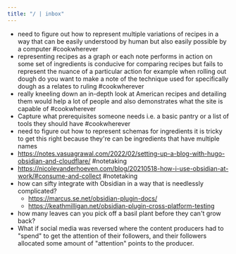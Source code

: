 ```yaml
---
title: "/ | inbox"
---
```


 - need to figure out how to represent multiple variations of recipes in a way that can be easily understood by human but also easily possible by a computer #cookwherever 
 - representing recipes as a graph or each note performs in action on some set of ingredients is conducive for comparing recipes but fails to represent the nuance of a particular action for example when rolling out dough do you want to make a note of the technique used for specifically dough as a relates to ruling #cookwherever
 - really kneeling down an in-depth look at American recipes and detailing them would help a lot of people and also demonstrates what the site is capable of #cookwherever 
 - Capture what prerequisites someone needs i.e. a basic pantry or a list of tools they should have #cookwherever 
 - need to figure out how to represent schemas for ingredients it is tricky to get this right because they're can be ingredients that have multiple names
- https://notes.vasuagrawal.com/2022/02/setting-up-a-blog-with-hugo-obsidian-and-cloudflare/ #notetaking
- https://nicolevanderhoeven.com/blog/20210518-how-i-use-obsidian-at-work/#consume-and-collect #notetaking 
- how can sifty integrate with Obsidian in a way that is needlessly complicated?
	- https://marcus.se.net/obsidian-plugin-docs/
	- https://keathmilligan.net/obsidian-plugin-cross-platform-testing
- how many leaves can you pick off a basil plant before they can't grow back?
- What if social media was reversed where the content producers had to "spend" to get the attention of their followers, and their followers allocated some amount of "attention" points to the producer. 